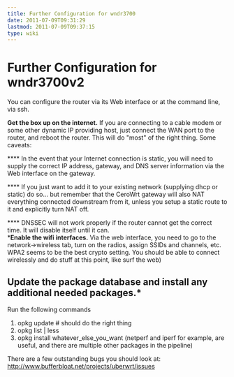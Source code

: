 ```yaml
---
title: Further Configuration for wndr3700
date: 2011-07-09T09:31:29
lastmod: 2011-07-09T09:37:15
type: wiki
---
```

Further Configuration for wndr3700v2
====================================

You can configure the router via its Web interface or at the command
line, via ssh.

**Get the box up on the internet.** If you are connecting to a cable
modem or some other dynamic IP providing host, just connect the WAN port
to the router, and reboot the router. This will do "most" of the right
thing. Some caveats:

**** In the event that your Internet connection is static, you will need
to supply the correct IP address, gateway, and DNS server information
via the Web interface on the gateway.

**** If you just want to add it to your existing network (supplying dhcp
or static) do so... but remember that the CeroWrt gateway will also NAT
everything connected downstream from it, unless you setup a static route
to it and explicitly turn NAT off.

**** DNSSEC will not work properly if the router cannot get the correct
time. It will disable itself until it can.\
\***Enable the wifi interfaces.** Via the web interface, you need to go
to the network-&gt;wireless tab, turn on the radios, assign SSIDs and
channels, etc. WPA2 seems to be the best crypto setting. You should be
able to connect wirelessly and do stuff at this point, like surf the
web)

Update the package database and install any additional needed packages.\*
-------------------------------------------------------------------------

Run the following commands

1.  opkg update \# should do the right thing
2.  opkg list | less
3.  opkg install whatever\_else\_you\_want (netperf and iperf for
    example, are useful, and there are multiple other packages in
    the pipeline)

There are a few outstanding bugs you should look at:
http://www.bufferbloat.net/projects/uberwrt/issues
